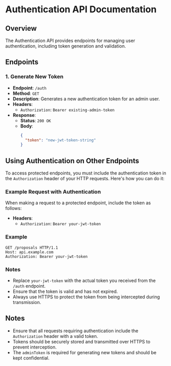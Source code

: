 # Authentication API Documentation

## Overview

The Authentication API provides endpoints for managing user authentication, including token generation and validation.

## Endpoints

### 1. Generate New Token

- **Endpoint**: `/auth`
- **Method**: `GET`
- **Description**: Generates a new authentication token for an admin user.
- **Headers**:
  - `Authorization`: `Bearer existing-admin-token`
- **Response**:
  - **Status**: `200 OK`
  - **Body**:
    ```json
    {
      "token": "new-jwt-token-string"
    }
    ```

## Using Authentication on Other Endpoints

To access protected endpoints, you must include the authentication token in the `Authorization` header of your HTTP requests. Here's how you can do it:

### Example Request with Authentication

When making a request to a protected endpoint, include the token as follows:

- **Headers**:
  - `Authorization`: `Bearer your-jwt-token`

### Example

```http
GET /proposals HTTP/1.1
Host: api.example.com
Authorization: Bearer your-jwt-token
```

### Notes

- Replace `your-jwt-token` with the actual token you received from the `/auth` endpoint.
- Ensure that the token is valid and has not expired.
- Always use HTTPS to protect the token from being intercepted during transmission.

## Notes

- Ensure that all requests requiring authentication include the `Authorization` header with a valid token.
- Tokens should be securely stored and transmitted over HTTPS to prevent interception.
- The `adminToken` is required for generating new tokens and should be kept confidential. 